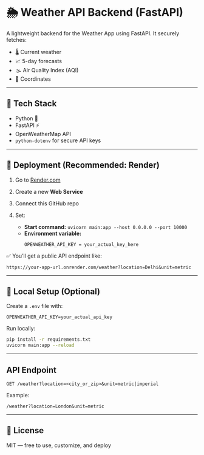 
# 🌦️ Weather API Backend (FastAPI)

A lightweight backend for the Weather App using FastAPI. It securely fetches:

- 🌡️ Current weather
- 📈 5-day forecasts
- 🌫️ Air Quality Index (AQI)
- 📍 Coordinates

---

## 🧰 Tech Stack

- Python 🐍
- FastAPI ⚡
- OpenWeatherMap API
- `python-dotenv` for secure API keys

---

## 🚀 Deployment (Recommended: Render)

1. Go to [Render.com](https://render.com)
2. Create a new **Web Service**
3. Connect this GitHub repo
4. Set:

   - **Start command:** `uvicorn main:app --host 0.0.0.0 --port 10000`
   - **Environment variable:**
     ```
     OPENWEATHER_API_KEY = your_actual_key_here
     ```

✅ You’ll get a public API endpoint like:
```
https://your-app-url.onrender.com/weather?location=Delhi&unit=metric
```

---

## 🔐 Local Setup (Optional)

Create a `.env` file with:
```
OPENWEATHER_API_KEY=your_actual_api_key
```

Run locally:
```bash
pip install -r requirements.txt
uvicorn main:app --reload
```

---

## API Endpoint

`GET /weather?location=<city_or_zip>&unit=metric|imperial`

Example:
```
/weather?location=London&unit=metric
```

---

## 🤝 License

MIT — free to use, customize, and deploy
